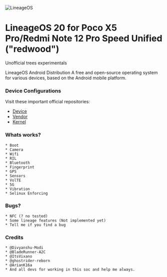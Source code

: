 ![LineageOS](https://i.blogs.es/86a836/img_20230206_112113_788/1366_2000.jpeg)

LineageOS 20 for Poco X5 Pro/Redmi Note 12 Pro Speed Unified ("redwood")
===========

Unofficial trees experimentals

LineageOS Android Distribution A free and open-source operating system for various devices, based on the Android mobile platform.

### Device Configurations

Visit these important official repositories:

- [Device](https://github.com/lineage-redwood/android_device_xiaomi_redwood)
- [Vendor](https://github.com/lineage-redwood/android_vendor_xiaomi_redwood)
- [Kernel](https://github.com/lineage-redwood/android_kernel_xiaomi_redwood)

### Whats works?

	* Boot
	* Camera
	* Wifi
	* RIL
	* Bluetooth
	* Fingerprint
	* GPS
	* Sensors
	* VolTE
	* 5G
	* Vibration
	* Selinux Enforcing

### Bugs?

	* NFC (? no tested)
	* Some lineage features (Not implemented yet)
	* Tell me if you find a bug

### Credits

	* @Divyanshu-Modi
	* @BladeRunner-A2C
	* @ItsVixano
	* @ghostrider-reborn
	* @ArianK16a
	* And all devs for working in this soc and help me always.
